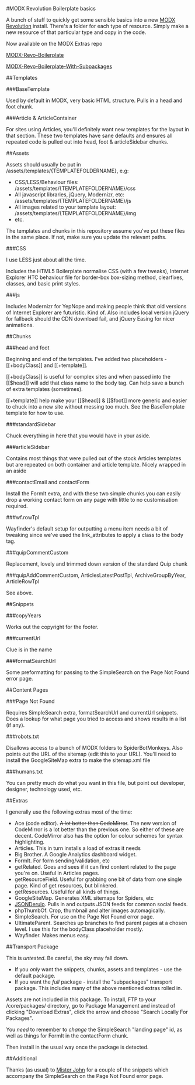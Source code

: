 #MODX Revolution Boilerplate basics

A bunch of stuff to quickly get some sensible basics into a new [MODX Revolution](http://modx.com/) install. There's a folder for each type of resource. Simply make a new resource of that particular type and copy in the code.

Now available on the MODX Extras repo

[MODX-Revo-Boilerplate](http://modx.com/extras/package/modxrevoboilerplate)

[MODX-Revo-Boilerplate-With-Subpackages](http://modx.com/extras/package/modxrevoboilerplatewithsubpackages)

##Templates

###BaseTemplate

Used by default in MODX, very basic HTML structure. Pulls in a head and foot chunk.

###Article & ArticleContainer

For sites using Articles, you'll definitely want new templates for the layout in that section. These two templates have sane defaults and ensures all repeated code is pulled out into head, foot & articleSidebar chunks.


##Assets

Assets should usually be put in /assets/templates/{TEMPLATEFOLDERNAME}, e.g:

* CSS/LESS/Behaviour files: /assets/templates/{TEMPLATEFOLDERNAME}/css
* All javascript libraries, jQuery, Modernizr, etc: /assets/templates/{TEMPLATEFOLDERNAME}/js
* All images related to your template layout: /assets/templates/{TEMPLATEFOLDERNAME}/img
* etc.

The templates and chunks in this repository assume you've put these files in the same place. If not, make sure you update the relevant paths.

###CSS

I use LESS just about all the time.

Includes the HTML5 Boilerplate normalise CSS (with a few tweaks), Internet Explorer HTC behaviour file for border-box box-sizing method, clearfixes, classes, and basic print styles. 

###js

Includes Modernizr for YepNope and making people think that old versions of Internet Explorer are futuristic. Kind of. Also includes local version jQuery for fallback should the CDN download fail, and jQuery Easing for nicer animations.


##Chunks

###head and foot

Beginning and end of the templates. I've added two placeholders - [[+bodyClass]] and [[+template]].

[[+bodyClass]] is useful for complex sites and when passed into the [[$head]] will add that class name to the body tag. Can help save a bunch of extra templates (sometimes).

[[+template]] help make your [[$head]] & [[$foot]] more generic and easier to chuck into a new site without messing too much. See the BaseTemplate template for how to use.

###standardSidebar

Chuck everything in here that you would have in your aside. 

###articleSidebar

Contains most things that were pulled out of the stock Articles templates but are repeated on both container and article template. Nicely wrapped in an aside

###contactEmail and contactForm

Install the FormIt extra, and with these two simple chunks you can easily drop a working contact form on any page with little to no customisation required.

###wf.rowTpl

Wayfinder's default setup for outputting a menu item needs a bit of tweaking since we've used the link_attributes to apply a class to the body tag.

###quipCommentCustom

Replacement, lovely and trimmed down version of the standard Quip chunk

###quipAddCommentCustom, ArticlesLatestPostTpl, ArchiveGroupByYear, ArticleRowTpl

See above.



##Snippets

###copyYears

Works out the copyright for the footer.

###currentUrl

Clue is in the name

###formatSearchUrl

Some preformatting for passing to the SimpleSearch on the Page Not Found error page.


##Content Pages

###Page Not Found

Requires SimpleSearch extra, formatSearchUrl and currentUrl snippets. Does a lookup for what page you tried to access and shows results in a list (if any).

###robots.txt

Disallows access to a bunch of MODX folders to SpiderBotMonkeys. Also points out the URL of the sitemap (edit this to your URL). You'll need to install the GoogleSiteMap extra to make the sitemap.xml file

###humans.txt

You can pretty much do what you want in this file, but point out developer, designer, technology used, etc.


##Extras

I generally use the following extras most of the time:

* Ace (code editor). <del>A lot better than CodeMirror</del>. The new version of CodeMirror is a lot better than the previous one. So either of these are decent. CodeMirror also has the option for colour schemes for syntax highlighting.
* Articles. This in turn installs a load of extras it needs
* Big Brother. A Google Analytics dashboard widget.
* FormIt. For form sending/validation, etc
* getRelated. Goes and sees if it can find content related to the page you're on. Useful in Articles pages.
* getResourceField. Useful for grabbing one bit of data from one single page. Kind of get resources, but blinkered.
* getResources. Useful for all kinds of things.
* GoogleSiteMap. Generates XML sitemaps for Spiders, etc
* [JSONDerulo](http://modx.com/extras/package/jsonderulo23). Pulls in and outputs JSON feeds for common social feeds.
* phpThumbOf. Crop, thumbnail and alter images automagically.
* SimpleSearch. For use on the Page Not Found error page.
* UltimateParent. Searches up branches to find parent pages at a chosen level. I use this for the bodyClass placeholder mostly.
* Wayfinder. Makes menus easy.


##Transport Package

This is *untested*. Be careful, the sky may fall down.

* If you *only* want the snippets, chunks, assets and templates - use the default package. 
* If you want the *full* package - install the "subpackages" transport package. This includes many of the above mentioned extras rolled in.

Assets are not included in this package. To install, FTP to your /core/packages/ directory, go to Package Management and instead of clicking "Download Extras", click the arrow and choose "Search Locally For Packages".

You _need_ to remember to _change_ the SimpleSearch "landing page" id, as well as things for FormIt in the contactForm chunk.

Then install in the usual way once the package is detected.

##Additional

Thanks (as usual) to [Mister John](https://github.com/johnnoel) for a couple of the snippets which accompany the SimpleSearch on the Page Not Found error page.